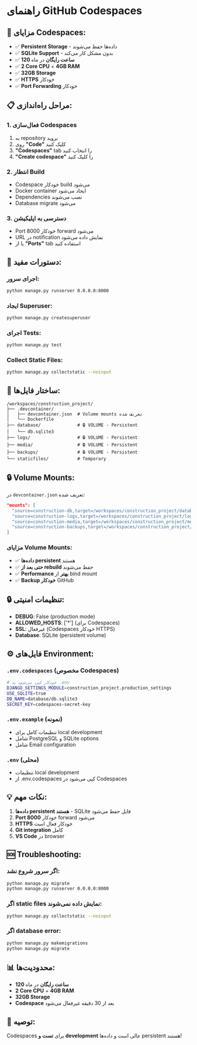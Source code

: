 # راهنمای GitHub Codespaces

## 🚀 **مزایای Codespaces:**

- ✅ **Persistent Storage** - داده‌ها حفظ می‌شوند
- ✅ **SQLite Support** - بدون مشکل کار می‌کند
- ✅ **120 ساعت رایگان** در ماه
- ✅ **2 Core CPU** + **4GB RAM**
- ✅ **32GB Storage**
- ✅ **HTTPS** خودکار
- ✅ **Port Forwarding** خودکار

## 📋 **مراحل راه‌اندازی:**

### 1. **فعال‌سازی Codespaces**
1. به repository بروید
2. روی **"Code"** کلیک کنید
3. **"Codespaces"** tab را انتخاب کنید
4. **"Create codespace"** را کلیک کنید

### 2. **انتظار Build**
- Codespace خودکار build می‌شود
- Docker container ایجاد می‌شود
- Dependencies نصب می‌شوند
- Database migrate می‌شود

### 3. **دسترسی به اپلیکیشن**
- Port 8000 خودکار forward می‌شود
- URL در notification نمایش داده می‌شود
- یا از **"Ports"** tab استفاده کنید

## 🔧 **دستورات مفید:**

### **اجرای سرور:**
```bash
python manage.py runserver 0.0.0.0:8000
```

### **ایجاد Superuser:**
```bash
python manage.py createsuperuser
```

### **اجرای Tests:**
```bash
python manage.py test
```

### **Collect Static Files:**
```bash
python manage.py collectstatic --noinput
```

## 📁 **ساختار فایل‌ها:**

```
/workspaces/construction_project/
├── .devcontainer/
│   ├── devcontainer.json  # Volume mounts تعریف شده
│   └── Dockerfile
├── database/              # 🔒 VOLUME - Persistent
│   └── db.sqlite3
├── logs/                  # 🔒 VOLUME - Persistent
├── media/                 # 🔒 VOLUME - Persistent
├── backups/               # 🔒 VOLUME - Persistent
└── staticfiles/           # Temporary
```

## 🔒 **Volume Mounts:**

در `devcontainer.json` تعریف شده:
```json
"mounts": [
  "source=construction-db,target=/workspaces/construction_project/database,type=volume",
  "source=construction-logs,target=/workspaces/construction_project/logs,type=volume", 
  "source=construction-media,target=/workspaces/construction_project/media,type=volume",
  "source=construction-backups,target=/workspaces/construction_project/backups,type=volume"
]
```

### **مزایای Volume Mounts:**
- ✅ **داده‌ها persistent** هستند
- ✅ **حتی بعد از rebuild** حفظ می‌شوند
- ✅ **Performance بهتر** از bind mount
- ✅ **Backup خودکار** GitHub

## 🔒 **تنظیمات امنیتی:**

- **DEBUG**: False (production mode)
- **ALLOWED_HOSTS**: ['*'] (برای Codespaces)
- **SSL**: غیرفعال (Codespaces خودکار HTTPS)
- **Database**: SQLite (persistent volume)

## ⚙️ **فایل‌های Environment:**

### `.env.codespaces` (مخصوص Codespaces)
```bash
# خودکار کپی می‌شود به .env
DJANGO_SETTINGS_MODULE=construction_project.production_settings
USE_SQLITE=true
DB_NAME=database/db.sqlite3
SECRET_KEY=codespaces-secret-key
```

### `.env.example` (نمونه)
- تنظیمات کامل برای local development
- شامل PostgreSQL و SQLite options
- شامل Email configuration

### `.env` (محلی)
- تنظیمات local development
- از .env.codespaces کپی می‌شود در Codespaces

## 💡 **نکات مهم:**

1. **داده‌ها persistent هستند** - SQLite فایل حفظ می‌شود
2. **Port 8000** خودکار forward می‌شود
3. **HTTPS** خودکار فعال است
4. **Git integration** کامل
5. **VS Code** در browser

## 🆘 **Troubleshooting:**

### **اگر سرور شروع نشد:**
```bash
python manage.py migrate
python manage.py runserver 0.0.0.0:8000
```

### **اگر static files نمایش داده نمی‌شوند:**
```bash
python manage.py collectstatic --noinput
```

### **اگر database error:**
```bash
python manage.py makemigrations
python manage.py migrate
```

## 📊 **محدودیت‌ها:**

- **120 ساعت رایگان** در ماه
- **2 Core CPU** + **4GB RAM**
- **32GB Storage**
- **Codespace** بعد از 30 دقیقه غیرفعال می‌شود

## 🎯 **توصیه:**

Codespaces برای **تست و development** عالی است و داده‌ها persistent هستند!
